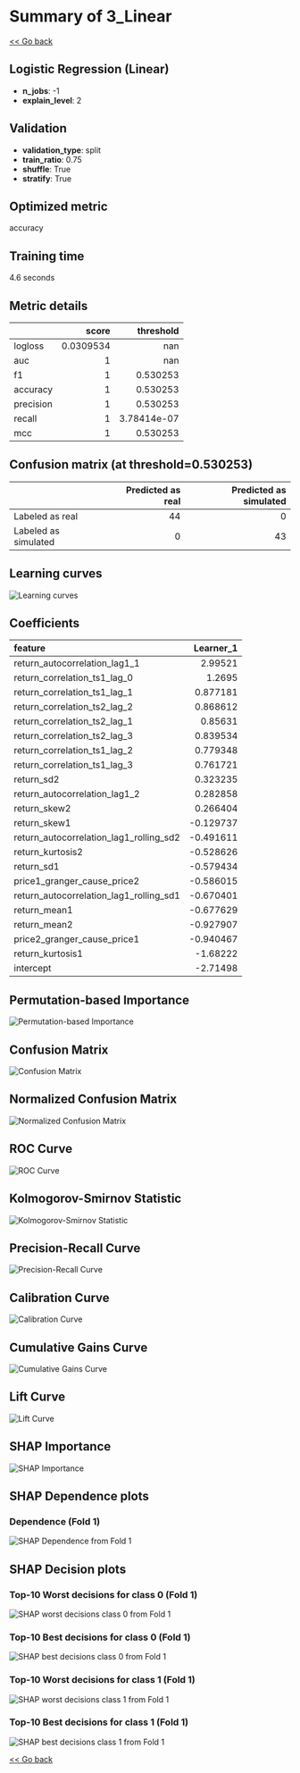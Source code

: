 # Summary of 3_Linear

[<< Go back](../README.md)


## Logistic Regression (Linear)
- **n_jobs**: -1
- **explain_level**: 2

## Validation
 - **validation_type**: split
 - **train_ratio**: 0.75
 - **shuffle**: True
 - **stratify**: True

## Optimized metric
accuracy

## Training time

4.6 seconds

## Metric details
|           |     score |     threshold |
|:----------|----------:|--------------:|
| logloss   | 0.0309534 | nan           |
| auc       | 1         | nan           |
| f1        | 1         |   0.530253    |
| accuracy  | 1         |   0.530253    |
| precision | 1         |   0.530253    |
| recall    | 1         |   3.78414e-07 |
| mcc       | 1         |   0.530253    |


## Confusion matrix (at threshold=0.530253)
|                      |   Predicted as real |   Predicted as simulated |
|:---------------------|--------------------:|-------------------------:|
| Labeled as real      |                  44 |                        0 |
| Labeled as simulated |                   0 |                       43 |

## Learning curves
![Learning curves](learning_curves.png)

## Coefficients
| feature                                 |   Learner_1 |
|:----------------------------------------|------------:|
| return_autocorrelation_lag1_1           |    2.99521  |
| return_correlation_ts1_lag_0            |    1.2695   |
| return_correlation_ts1_lag_1            |    0.877181 |
| return_correlation_ts2_lag_2            |    0.868612 |
| return_correlation_ts2_lag_1            |    0.85631  |
| return_correlation_ts2_lag_3            |    0.839534 |
| return_correlation_ts1_lag_2            |    0.779348 |
| return_correlation_ts1_lag_3            |    0.761721 |
| return_sd2                              |    0.323235 |
| return_autocorrelation_lag1_2           |    0.282858 |
| return_skew2                            |    0.266404 |
| return_skew1                            |   -0.129737 |
| return_autocorrelation_lag1_rolling_sd2 |   -0.491611 |
| return_kurtosis2                        |   -0.528626 |
| return_sd1                              |   -0.579434 |
| price1_granger_cause_price2             |   -0.586015 |
| return_autocorrelation_lag1_rolling_sd1 |   -0.670401 |
| return_mean1                            |   -0.677629 |
| return_mean2                            |   -0.927907 |
| price2_granger_cause_price1             |   -0.940467 |
| return_kurtosis1                        |   -1.68222  |
| intercept                               |   -2.71498  |


## Permutation-based Importance
![Permutation-based Importance](permutation_importance.png)
## Confusion Matrix

![Confusion Matrix](confusion_matrix.png)


## Normalized Confusion Matrix

![Normalized Confusion Matrix](confusion_matrix_normalized.png)


## ROC Curve

![ROC Curve](roc_curve.png)


## Kolmogorov-Smirnov Statistic

![Kolmogorov-Smirnov Statistic](ks_statistic.png)


## Precision-Recall Curve

![Precision-Recall Curve](precision_recall_curve.png)


## Calibration Curve

![Calibration Curve](calibration_curve_curve.png)


## Cumulative Gains Curve

![Cumulative Gains Curve](cumulative_gains_curve.png)


## Lift Curve

![Lift Curve](lift_curve.png)



## SHAP Importance
![SHAP Importance](shap_importance.png)

## SHAP Dependence plots

### Dependence (Fold 1)
![SHAP Dependence from Fold 1](learner_fold_0_shap_dependence.png)

## SHAP Decision plots

### Top-10 Worst decisions for class 0 (Fold 1)
![SHAP worst decisions class 0 from Fold 1](learner_fold_0_shap_class_0_worst_decisions.png)
### Top-10 Best decisions for class 0 (Fold 1)
![SHAP best decisions class 0 from Fold 1](learner_fold_0_shap_class_0_best_decisions.png)
### Top-10 Worst decisions for class 1 (Fold 1)
![SHAP worst decisions class 1 from Fold 1](learner_fold_0_shap_class_1_worst_decisions.png)
### Top-10 Best decisions for class 1 (Fold 1)
![SHAP best decisions class 1 from Fold 1](learner_fold_0_shap_class_1_best_decisions.png)

[<< Go back](../README.md)
